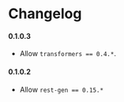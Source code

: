 # Changelog

#### 0.1.0.3

* Allow `transformers == 0.4.*`.

#### 0.1.0.2

* Allow `rest-gen == 0.15.*`
